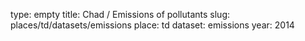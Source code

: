 type: empty
title: Chad / Emissions of pollutants
slug: places/td/datasets/emissions
place: td
dataset: emissions
year: 2014

